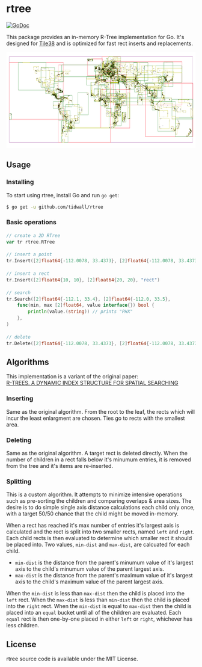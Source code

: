 # rtree

[![GoDoc](https://godoc.org/github.com/tidwall/rtree?status.svg)](https://godoc.org/github.com/tidwall/rtree)

This package provides an in-memory R-Tree implementation for Go. It's designed
for [Tile38](https://github.com/tidwall/tile38) and is optimized for fast rect 
inserts and replacements.

<img src="cities.png" width="512" height="256" border="0" alt="Cities">

## Usage

### Installing

To start using rtree, install Go and run `go get`:

```sh
$ go get -u github.com/tidwall/rtree
```

### Basic operations

```go
// create a 2D RTree
var tr rtree.RTree

// insert a point
tr.Insert([2]float64{-112.0078, 33.4373}, [2]float64{-112.0078, 33.4373}, "PHX")

// insert a rect
tr.Insert([2]float64{10, 10}, [2]float64{20, 20}, "rect")

// search 
tr.Search([2]float64{-112.1, 33.4}, [2]float64{-112.0, 33.5}, 
 	func(min, max [2]float64, value interface{}) bool {
		println(value.(string)) // prints "PHX"
	},
)

// delete 
tr.Delete([2]float64{-112.0078, 33.4373}, [2]float64{-112.0078, 33.4373}, "PHX")
```

## Algorithms

This implementation is a variant of the original paper:  
[R-TREES. A DYNAMIC INDEX STRUCTURE FOR SPATIAL SEARCHING](http://www-db.deis.unibo.it/courses/SI-LS/papers/Gut84.pdf)

### Inserting

Same as the original algorithm. From the root to the leaf, the rects which will incur the least enlargment are chosen. Ties go to rects with the smallest area.

### Deleting

Same as the original algorithm. A target rect is deleted directly. When the number of children in a rect falls below it's minumum entries, it is removed from the tree and it's items are re-inserted.

### Splitting

This is a custom algorithm.
It attempts to minimize intensive operations such as pre-sorting the children and comparing overlaps & area sizes.
The desire is to do simple single axis distance calculations each child only once, with a target 50/50 chance that the child might be moved in-memory.

When a rect has reached it's max number of entries it's largest axis is calculated and the rect is split into two smaller rects, named `left` and `right`.
Each child rects is then evaluated to determine which smaller rect it should be placed into.
Two values, `min-dist` and `max-dist`, are calcuated for each child. 

- `min-dist` is the distance from the parent's minumum value of it's largest axis to the child's minumum value of the parent largest axis.
- `max-dist` is the distance from the parent's maximum value of it's largest axis to the child's maximum value of the parent largest axis.

When the `min-dist` is less than `max-dist` then the child is placed into the `left` rect. 
When the `max-dist` is less than `min-dist` then the child is placed into the `right` rect. 
When the `min-dist` is equal to `max-dist` then the child is placed into an `equal` bucket until all of the children are evaluated.
Each `equal` rect is then one-by-one placed in either `left` or `right`, whichever has less children.

## License

rtree source code is available under the MIT License.

